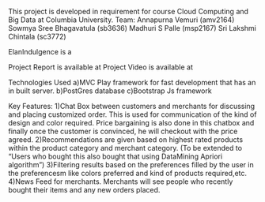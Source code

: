 This project is developed in requirement for course Cloud Computing and Big Data at Columbia University. 
Team: Annapurna Vemuri (amv2164)
Sowmya Sree Bhagavatula (sb3636)
Madhuri S Palle (msp2167)
Sri Lakshmi Chintala (sc3772)

ElanIndulgence is a 

Project Report is available at 
Project Video is available at 

Technologies Used
a)MVC Play framework for fast development that has an in built server. 
b)PostGres database
c)Bootstrap Js framework

Key Features:
1)Chat Box between customers and merchants for discussing and placing customized order. This is used for communication of the kind of design and color required. Price bargaining is also done in this chatbox and finally once the customer is convinced, he will checkout with the price agreed.
2)Recommendations  are given based on highest rated products within the product category and merchant category. (To be extended to “Users who bought this also bought that using DataMining Apriori algorithm”)
3)Filtering results based on the preferences filled by the user in the preferencesm like colors preferred and kind of products required,etc.
4)News Feed for merchants. Merchants will see people who recently bought their items and any new orders placed.




